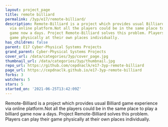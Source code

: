 ```yaml
---
layout: project_page
title: remote billiard
permalink: /3yp/e17/remote-billiard/
description: Remote-Billiard is a project which provides usual Billiard game experience
  via online platform.Not all the players could be in the same place to play a billiard
  game now a days. Project Remote-Billiard solves this problem. Players can play their
  game physically at their own places individually.
has_children: false
parent: E17 Cyber-Physical Systems Projects
grand_parent: Cyber-Physical Systems Projects
cover_url: /data/categories/3yp/cover_page.jpg
thumbnail_url: /data/categories/3yp/thumbnail.jpg
repo_url: https://github.com/cepdnaclk/e17-3yp-remote-billiard
page_url: https://cepdnaclk.github.io/e17-3yp-remote-billiard
forks: 3
watchers: 5
stars: 5
started_on: '2021-06-25T13:42:09Z'
---
```


Remote-Billiard is a project which provides usual Billiard game experience via online platform.Not all the players could be in the same place to play a billiard game now a days. Project Remote-Billiard solves this problem. Players can play their game physically at their own places individually.